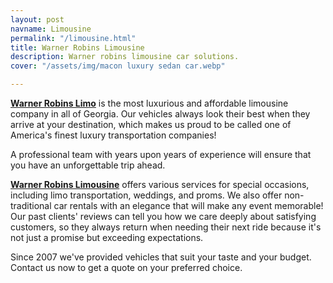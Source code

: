 ```yaml
---
layout: post
navname: Limousine
permalink: "/limousine.html"
title: Warner Robins Limousine
description: Warner robins limousine car solutions.
cover: "/assets/img/macon luxury sedan car.webp"

---
```

[**Warner Robins Limo**](https://www.grandlimowarner-robins.com/limousine.html "Warner robins limousine limo") is the most luxurious and affordable limousine company in all of Georgia. Our vehicles always look their best when they arrive at your destination, which makes us proud to be called one of America's finest luxury transportation companies!

A professional team with years upon years of experience will ensure that you have an unforgettable trip ahead.

[**Warner Robins Limousine**](https://www.grandlimowarner-robins.com/limousine.html "Warner robin limo") offers various services for special occasions, including limo transportation, weddings, and proms. We also offer non-traditional car rentals with an elegance that will make any event memorable! Our past clients' reviews can tell you how we care deeply about satisfying customers, so they always return when needing their next ride because it's not just a promise but exceeding expectations.

Since 2007 we've provided vehicles that suit your taste and your budget. Contact us now to get a quote on your preferred choice.